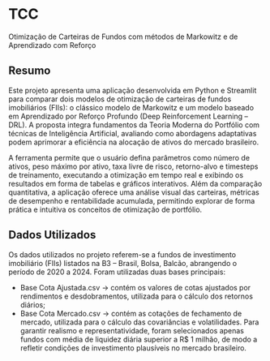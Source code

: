 # TCC
Otimização de Carteiras de Fundos com métodos de Markowitz e de Aprendizado com Reforço

## Resumo
Este projeto apresenta uma aplicação desenvolvida em Python e Streamlit para comparar dois modelos de otimização de carteiras de fundos imobiliários (FIIs): o clássico modelo de Markowitz e um modelo baseado em Aprendizado por Reforço Profundo (Deep Reinforcement Learning – DRL). A proposta integra fundamentos da Teoria Moderna do Portfólio com técnicas de Inteligência Artificial, avaliando como abordagens adaptativas podem aprimorar a eficiência na alocação de ativos do mercado brasileiro.

A ferramenta permite que o usuário defina parâmetros como número de ativos, peso máximo por ativo, taxa livre de risco, retorno-alvo e timesteps de treinamento, executando a otimização em tempo real e exibindo os resultados em forma de tabelas e gráficos interativos. Além da comparação quantitativa, a aplicação oferece uma análise visual das carteiras, métricas de desempenho e rentabilidade acumulada, permitindo explorar de forma prática e intuitiva os conceitos de otimização de portfólio.

## Dados Utilizados
Os dados utilizados no projeto referem-se a fundos de investimento imobiliário (FIIs) listados na B3 – Brasil, Bolsa, Balcão, abrangendo o período de 2020 a 2024. Foram utilizadas duas bases principais:
- Base Cota Ajustada.csv → contém os valores de cotas ajustados por rendimentos e desdobramentos, utilizada para o cálculo dos retornos diários;
- Base Cota Mercado.csv → contém as cotações de fechamento de mercado, utilizada para o cálculo das covariâncias e volatilidades.
Para garantir realismo e representatividade, foram selecionados apenas fundos com média de liquidez diária superior a R$ 1 milhão, de modo a refletir condições de investimento plausíveis no mercado brasileiro.
